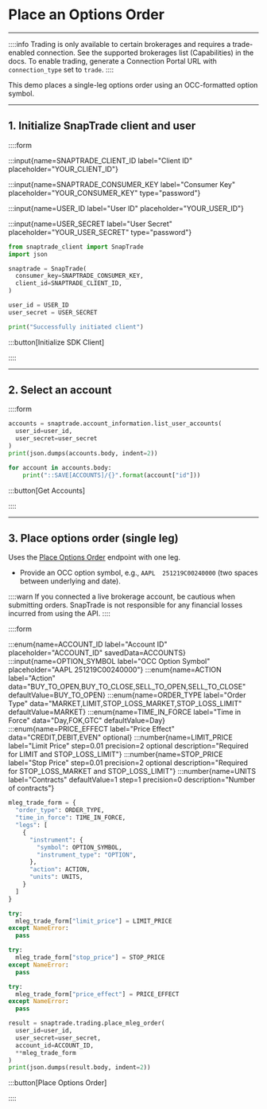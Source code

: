 # Place an Options Order

---

::::info
Trading is only available to certain brokerages and requires a trade-enabled connection. See the supported brokerages list (Capabilities) in the docs. To enable trading, generate a Connection Portal URL with `connection_type` set to `trade`.
::::

This demo places a single-leg options order using an OCC-formatted option symbol.

---

## 1. Initialize SnapTrade client and user

::::form

:::input{name=SNAPTRADE_CLIENT_ID label="Client ID" placeholder="YOUR_CLIENT_ID"}

:::input{name=SNAPTRADE_CONSUMER_KEY label="Consumer Key" placeholder="YOUR_CONSUMER_KEY" type="password"}

:::input{name=USER_ID label="User ID" placeholder="YOUR_USER_ID"}

:::input{name=USER_SECRET label="User Secret" placeholder="YOUR_USER_SECRET" type="password"}

```python
from snaptrade_client import SnapTrade
import json

snaptrade = SnapTrade(
  consumer_key=SNAPTRADE_CONSUMER_KEY,
  client_id=SNAPTRADE_CLIENT_ID,
)

user_id = USER_ID
user_secret = USER_SECRET

print("Successfully initiated client")
```

:::button[Initialize SDK Client]

::::

---

## 2. Select an account

::::form

```python
accounts = snaptrade.account_information.list_user_accounts(
  user_id=user_id,
  user_secret=user_secret
)
print(json.dumps(accounts.body, indent=2))

for account in accounts.body:
    print("::SAVE[ACCOUNTS]/{}".format(account["id"]))
```

:::button[Get Accounts]

::::

---

## 3. Place options order (single leg)

Uses the [Place Options Order](https://docs.snaptrade.com/reference/Trading/Trading_placeMlegOrder) endpoint with one leg.

- Provide an OCC option symbol, e.g., `AAPL  251219C00240000` (two spaces between underlying and date).

::::warn
If you connected a live brokerage account, be cautious when submitting orders. SnapTrade is not responsible for any financial losses incurred from using the API.
::::

::::form

:::enum{name=ACCOUNT_ID label="Account ID" placeholder="ACCOUNT_ID" savedData=ACCOUNTS}
:::input{name=OPTION_SYMBOL label="OCC Option Symbol" placeholder="AAPL  251219C00240000"}
:::enum{name=ACTION label="Action" data="BUY_TO_OPEN,BUY_TO_CLOSE,SELL_TO_OPEN,SELL_TO_CLOSE" defaultValue=BUY_TO_OPEN}
:::enum{name=ORDER_TYPE label="Order Type" data="MARKET,LIMIT,STOP_LOSS_MARKET,STOP_LOSS_LIMIT" defaultValue=MARKET}
:::enum{name=TIME_IN_FORCE label="Time in Force" data="Day,FOK,GTC" defaultValue=Day}
:::enum{name=PRICE_EFFECT label="Price Effect" data="CREDIT,DEBIT,EVEN" optional}
:::number{name=LIMIT_PRICE label="Limit Price" step=0.01 precision=2 optional description="Required for LIMIT and STOP_LOSS_LIMIT"}
:::number{name=STOP_PRICE label="Stop Price" step=0.01 precision=2 optional description="Required for STOP_LOSS_MARKET and STOP_LOSS_LIMIT"}
:::number{name=UNITS label="Contracts" defaultValue=1 step=1 precision=0 description="Number of contracts"}

```python
mleg_trade_form = {
  "order_type": ORDER_TYPE,
  "time_in_force": TIME_IN_FORCE,
  "legs": [
    {
      "instrument": {
        "symbol": OPTION_SYMBOL,
        "instrument_type": "OPTION",
      },
      "action": ACTION,
      "units": UNITS,
    }
  ]
}

try:
  mleg_trade_form["limit_price"] = LIMIT_PRICE
except NameError:
  pass

try:
  mleg_trade_form["stop_price"] = STOP_PRICE
except NameError:
  pass

try:
  mleg_trade_form["price_effect"] = PRICE_EFFECT
except NameError:
  pass

result = snaptrade.trading.place_mleg_order(
  user_id=user_id,
  user_secret=user_secret,
  account_id=ACCOUNT_ID,
  **mleg_trade_form
)
print(json.dumps(result.body, indent=2))
```

:::button[Place Options Order]

::::
